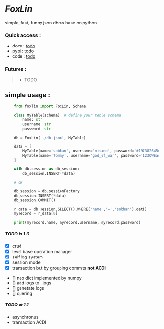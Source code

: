 # **_FoxLin_**
simple, fast, funny json dbms base on python

### Quick access :
 - docs : [todo]()
 - pypi : [todo]()
 - code : [todo]()


### Futures :
>   - TODO


## simple usage : 
```Python
    from foxlin import FoxLin, Schema

    class MyTable(schema): # define your teble schema
        name: str
        username: str
        password: str

    db = FoxLin('./db.json', MyTable)

    data = [
        MyTable(name='sobhan', username='misano', password='#197382645#'),
        MyTable(name='Tommy', username='god_of_war', password='123QWEasdZXC')
    ]

    with db.session as db_session:
        db_session.INSERT(*data)

    # OR 

    db_session = db.sessionFactory
    db_session.INSERT(*data)
    db_session.COMMIT()

    r_data = db_session.SELECT().WHERE('name','=','sobhan').get()
    myrecord = r_data[0]

    print(myrecord.name, myrecord.username, myrecord.password)
```

##### TODO in 1.0
- [x] crud
- [x] level base operation manager
- [x] self log system
- [x] session model
- [x] transaction but by grouping commits **not ACDI**
- [] neo dict implemented by numpy
- [] add logs to .<database-name>.logs
- [] genetate logs
- [] quering

##### TODO at 1.1
- asynchronus
- transaction ACDI

